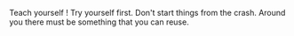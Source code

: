 Teach yourself !
Try yourself first. Don't start things from the crash. Around you there must be something that you can reuse.